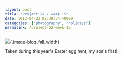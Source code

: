 ```yaml
---
layout: post
title: "Project 52 - week 15"
date: 2012-04-23 02:38:34 +0000
categories: ["photography", "holidays"]
permalink: /project-52-week-15
---
```




![](http://reluctanthacker.rollett.org/sites/default/files/styles/blog_full_width/public/easter_egg.jpg){.image-blog_full_width}

Taken during this year\'s Easter egg hunt, my son\'s first!




